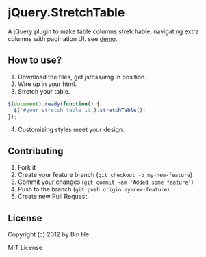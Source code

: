jQuery.StretchTable
===================

A jQuery plugin to make table columns stretchable, navigating extra columns with pagination UI. see [demo](http://beenhero.github.com/jQuery-stretchTable/).


## How to use?

1. Download the files, get js/css/img in position.
2. Wire up in your html.
3. Stretch your table.

  ``` js
  $(document).ready(function() {
    $('#your_stretch_table_id').stretchTable();
  });
  ```

4. Customizing styles meet your design.


## Contributing

1. Fork it
2. Create your feature branch (`git checkout -b my-new-feature`)
3. Commit your changes (`git commit -am 'Added some feature'`)
4. Push to the branch (`git push origin my-new-feature`)
5. Create new Pull Request


## License

Copyright (c) 2012 by Bin He

MIT License